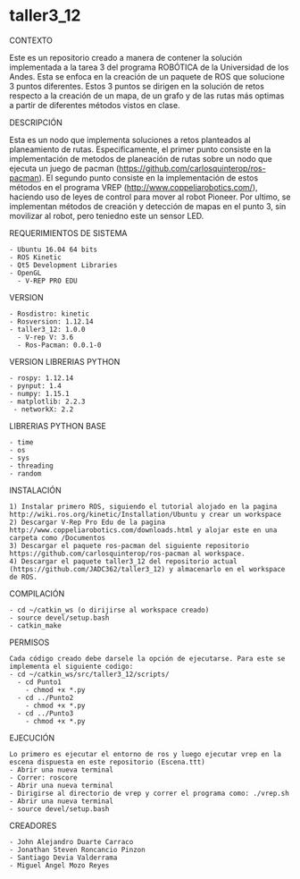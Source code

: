 # taller3_12
CONTEXTO

Este es un repositorio creado a manera de contener la solución implementada a la tarea 3 del programa ROBÓTICA de la Universidad de los Andes. Esta se enfoca en la creación de un paquete de ROS que solucione 3 puntos diferentes. Estos 3 puntos se dirigen en la solución de retos respecto a la creación de un mapa, de un grafo y de las rutas más optimas a partir de diferentes métodos vistos en clase.

DESCRIPCIÓN

Esta es un nodo que implementa soluciones a retos planteados al planeamiento de rutas.
Especificamente, el primer punto consiste en la implementación de metodos de planeación de rutas sobre un nodo que ejecuta un juego de pacman (https://github.com/carlosquinterop/ros-pacman). El segundo punto consiste en la implementación de estos métodos en el programa VREP (http://www.coppeliarobotics.com/), haciendo uso de leyes de control para mover al robot Pioneer. Por ultimo, se implementan métodos de creación y detección de mapas en el punto 3, sin movilizar al robot, pero teniedno este un sensor LED.

REQUERIMIENTOS DE SISTEMA

	- Ubuntu 16.04 64 bits
	- ROS Kinetic
	- Qt5 Development Libraries
	- OpenGL
	  - V-REP PRO EDU

VERSION

	- Rosdistro: kinetic
	- Rosversion: 1.12.14
	- taller3_12: 1.0.0
	  - V-rep V: 3.6
	  - Ros-Pacman: 0.0.1-0
	
VERSION LIBRERIAS PYTHON

	- rospy: 1.12.14
	- pynput: 1.4
  	- numpy: 1.15.1
	- matplotlib: 2.2.3
 	 - networkX: 2.2
	 
LIBRERIAS PYTHON BASE
	
	- time
	- os
	- sys
	- threading
	- random
  
INSTALACIÓN

	1) Instalar primero ROS, siguiendo el tutorial alojado en la pagina http://wiki.ros.org/kinetic/Installation/Ubuntu y crear un workspace
	2) Descargar V-Rep Pro Edu de la pagina http://www.coppeliarobotics.com/downloads.html y alojar este en una carpeta como /Documentos
  	3) Descargar el paquete ros-pacman del siguiente repositorio https://github.com/carlosquinterop/ros-pacman al workspace.
	4) Descargar el paquete taller3_12 del repositorio actual (https://github.com/JADC362/taller3_12) y almacenarlo en el workspace de ROS. 
				
COMPILACIÓN

	- cd ~/catkin_ws (o dirijirse al workspace creado)
	- source devel/setup.bash
	- catkin_make
PERMISOS

	Cada código creado debe darsele la opción de ejecutarse. Para este se implementa el siguiente codigo:
	- cd ~/catkin_ws/src/taller3_12/scripts/
	  - cd Punto1
		- chmod +x *.py 
	  - cd ../Punto2
		- chmod +x *.py 
	  - cd ../Punto3
		- chmod +x *.py 

EJECUCIÓN

	Lo primero es ejecutar el entorno de ros y luego ejecutar vrep en la escena dispuesta en este repositorio (Escena.ttt)
	- Abrir una nueva terminal
	- Correr: roscore
	- Abrir una nueva terminal
  	- Dirigirse al directorio de vrep y correr el programa como: ./vrep.sh
  	- Abrir una nueva terminal
	- source devel/setup.bash
	
CREADORES

	- John Alejandro Duarte Carraco
	- Jonathan Steven Roncancio Pinzon
	- Santiago Devia Valderrama
	- Miguel Angel Mozo Reyes
